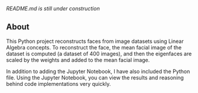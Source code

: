 *README.md is still under construction*

## About
This Python project reconstructs faces from image datasets using Linear Algebra concepts. To reconstruct the face, the mean facial image of the dataset is computed (a dataset of 400 images), and then the eigenfaces are scaled by the weights and added to the mean facial image.

In addition to adding the Jupyter Notebook, I have also included the Python file. Using the Jupyter Notebook, you can view the results and reasoning behind code implementations very quickly.
